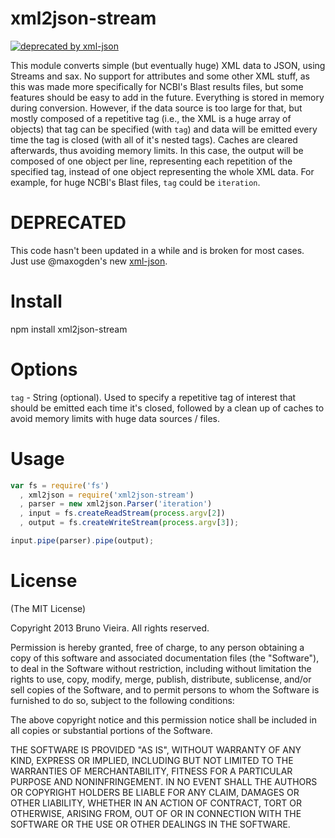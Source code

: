 xml2json-stream
===============
[![deprecated by xml-json](http://img.shields.io/badge/deprecated%20by-xml--json-red.svg?style=flat)](http://github.com/maxogden/xml-json)

This module converts simple (but eventually huge) XML data to JSON, using Streams and sax.
No support for attributes and some other XML stuff, as this was made more specifically for NCBI's Blast results files, but some features should be easy to add in the future.
Everything is stored in memory during conversion. However, if the data source is too large for that, but mostly composed of a repetitive tag (i.e., the XML is a huge array of objects) that tag can be specified (with `tag`) and data will be emitted every time the tag is closed (with all of it's nested tags). Caches are cleared afterwards, thus avoiding memory limits. In this case, the output will be composed of one object per line, representing each repetition of the specified tag, instead of one object representing the whole XML data.
For example, for huge NCBI's Blast files, `tag` could be `iteration`.

DEPRECATED
==========
This code hasn't been updated in a while and is broken for most cases.  
Just use @maxogden's new [xml-json](http://github.com/maxogden/xml-json).

Install
=======
npm install xml2json-stream

Options
=======
`tag` - String (optional). Used to specify a repetitive tag of interest that should be emitted each time it's closed, followed by a clean up of caches to avoid memory limits with huge data sources / files.

Usage
=====
```javascript
var fs = require('fs')
  , xml2json = require('xml2json-stream')
  , parser = new xml2json.Parser('iteration')
  , input = fs.createReadStream(process.argv[2])
  , output = fs.createWriteStream(process.argv[3]);

input.pipe(parser).pipe(output);
```

License
=======
(The MIT License)

Copyright 2013 Bruno Vieira. All rights reserved.

Permission is hereby granted, free of charge, to any person obtaining a copy of this software and associated documentation files (the "Software"), to deal in the Software without restriction, including without limitation the rights to use, copy, modify, merge, publish, distribute, sublicense, and/or sell copies of the Software, and to permit persons to whom the Software is furnished to do so, subject to the following conditions:

The above copyright notice and this permission notice shall be included in all copies or substantial portions of the Software.

THE SOFTWARE IS PROVIDED "AS IS", WITHOUT WARRANTY OF ANY KIND, EXPRESS OR IMPLIED, INCLUDING BUT NOT LIMITED TO THE WARRANTIES OF MERCHANTABILITY, FITNESS FOR A PARTICULAR PURPOSE AND NONINFRINGEMENT. IN NO EVENT SHALL THE AUTHORS OR COPYRIGHT HOLDERS BE LIABLE FOR ANY CLAIM, DAMAGES OR OTHER LIABILITY, WHETHER IN AN ACTION OF CONTRACT, TORT OR OTHERWISE, ARISING FROM, OUT OF OR IN CONNECTION WITH THE SOFTWARE OR THE USE OR OTHER DEALINGS IN THE SOFTWARE.
